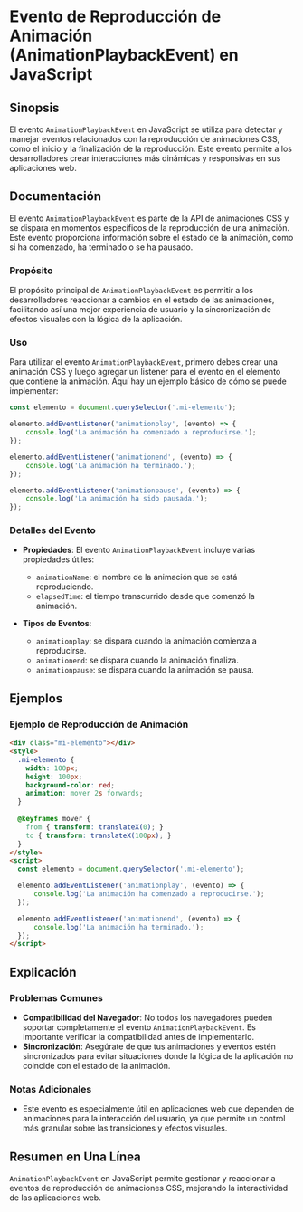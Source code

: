 <!--
Meta Description: # Evento de Reproducción de Animación (AnimationPlaybackEvent) en JavaScript ## Sinopsis El evento `AnimationPlaybackEvent` en JavaScript se utiliza p...
Meta Keywords: animación, evento, elemento, animationplaybackevent, reproducción
-->

# Evento de Reproducción de Animación (AnimationPlaybackEvent) en JavaScript

## Sinopsis
El evento `AnimationPlaybackEvent` en JavaScript se utiliza para detectar y manejar eventos relacionados con la reproducción de animaciones CSS, como el inicio y la finalización de la reproducción. Este evento permite a los desarrolladores crear interacciones más dinámicas y responsivas en sus aplicaciones web.

## Documentación
El evento `AnimationPlaybackEvent` es parte de la API de animaciones CSS y se dispara en momentos específicos de la reproducción de una animación. Este evento proporciona información sobre el estado de la animación, como si ha comenzado, ha terminado o se ha pausado.

### Propósito
El propósito principal de `AnimationPlaybackEvent` es permitir a los desarrolladores reaccionar a cambios en el estado de las animaciones, facilitando así una mejor experiencia de usuario y la sincronización de efectos visuales con la lógica de la aplicación.

### Uso
Para utilizar el evento `AnimationPlaybackEvent`, primero debes crear una animación CSS y luego agregar un listener para el evento en el elemento que contiene la animación. Aquí hay un ejemplo básico de cómo se puede implementar:

```javascript
const elemento = document.querySelector('.mi-elemento');

elemento.addEventListener('animationplay', (evento) => {
    console.log('La animación ha comenzado a reproducirse.');
});

elemento.addEventListener('animationend', (evento) => {
    console.log('La animación ha terminado.');
});

elemento.addEventListener('animationpause', (evento) => {
    console.log('La animación ha sido pausada.');
});
```

### Detalles del Evento
- **Propiedades**: El evento `AnimationPlaybackEvent` incluye varias propiedades útiles:
  - `animationName`: el nombre de la animación que se está reproduciendo.
  - `elapsedTime`: el tiempo transcurrido desde que comenzó la animación.
  
- **Tipos de Eventos**: 
  - `animationplay`: se dispara cuando la animación comienza a reproducirse.
  - `animationend`: se dispara cuando la animación finaliza.
  - `animationpause`: se dispara cuando la animación se pausa.

## Ejemplos
### Ejemplo de Reproducción de Animación
```html
<div class="mi-elemento"></div>
<style>
  .mi-elemento {
    width: 100px;
    height: 100px;
    background-color: red;
    animation: mover 2s forwards;
  }
  
  @keyframes mover {
    from { transform: translateX(0); }
    to { transform: translateX(100px); }
  }
</style>
<script>
  const elemento = document.querySelector('.mi-elemento');

  elemento.addEventListener('animationplay', (evento) => {
      console.log('La animación ha comenzado a reproducirse.');
  });

  elemento.addEventListener('animationend', (evento) => {
      console.log('La animación ha terminado.');
  });
</script>
```

## Explicación
### Problemas Comunes
- **Compatibilidad del Navegador**: No todos los navegadores pueden soportar completamente el evento `AnimationPlaybackEvent`. Es importante verificar la compatibilidad antes de implementarlo.
- **Sincronización**: Asegúrate de que tus animaciones y eventos estén sincronizados para evitar situaciones donde la lógica de la aplicación no coincide con el estado de la animación.
  
### Notas Adicionales
- Este evento es especialmente útil en aplicaciones web que dependen de animaciones para la interacción del usuario, ya que permite un control más granular sobre las transiciones y efectos visuales.

## Resumen en Una Línea
`AnimationPlaybackEvent` en JavaScript permite gestionar y reaccionar a eventos de reproducción de animaciones CSS, mejorando la interactividad de las aplicaciones web.